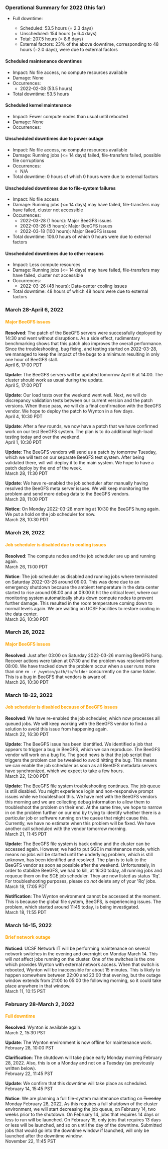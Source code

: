 ### Operational Summary for 2022 (this far)

* Full downtime:

  - Scheduled: 53.5 hours (= 2.3 days)
  - Unscheduled: 154 hours (= 6.4 days)
  - Total: 207.5 hours (= 8.6 days)
  - External factors: 23% of the above downtime, corresponding to 48 hours (=2.0 days), were due to external factors


#### Scheduled maintenance downtimes

* Impact: No file access, no compute resources available
* Damage: None
* Occurrences:
  - 2022-02-08 (53.5 hours)
* Total downtime: 53.5 hours

#### Scheduled kernel maintenance

* Impact: Fewer compute nodes than usual until rebooted
* Damage: None
* Occurrences:

#### Unscheduled downtimes due to power outage

* Impact: No file access, no compute resources available
* Damage: Running jobs (<= 14 days) failed, file-transfers failed, possible file corruptions
* Occurrences:
  - N/A
* Total downtime: 0 hours of which 0 hours were due to external factors
  
#### Unscheduled downtimes due to file-system failures

* Impact: No file access
* Damage: Running jobs (<= 14 days) may have failed, file-transfers may have failed, cluster not accessible
* Occurrences:
  - 2022-03-28 (1 hours): Major BeeGFS issues
  - 2022-03-26 (5 hours): Major BeeGFS issues
  - 2022-03-18 (100 hours): Major BeeGFS issues
* Total downtime: 106.0 hours of which 0 hours were due to external factors

#### Unscheduled downtimes due to other reasons

* Impact: Less compute resources
* Damage: Running jobs (<= 14 days) may have failed, file-transfers may have failed, cluster not accessible
* Occurrences:
  - 2022-03-26 (48 hours): Data-center cooling issues
* Total downtime: 48 hours of which 48 hours were due to external factors



### March 28-April 6, 2022

#### <span style="color: orange;">Major BeeGFS issues</span>

**Resolved**: The patch of the BeeGFS servers were successfully deployed by 14:30 and went without disruptions. As a side effect, rudimentary benchmarking shows that this patch also improves the overall performance. Since the troubleshooting, bug fixing, and testing started on 2022-03-28, we managed to keep the impact of the bugs to a minimum resulting in only one hour of BeeGFS stall.
<br><span class="timestamp">April 6, 17:00 PDT</span>

**Update**: The BeeGFS servers will be updated tomorrow April 6 at 14:00. The cluster should work as usual during the update.
<br><span class="timestamp">April 5, 17:00 PDT</span>

**Update**: Our load tests over the weekend went well. Next, we will do discrepancy validation tests between our current version and the patch versions. When those pass, we will do a final confirmation with the BeeGFS vendor. We hope to deploy the patch to Wynton in a few days.
<br><span class="timestamp">April 4, 10:30 PDT</span>

**Update**: After a few rounds, we now have a patch that we have confirmed work on our test BeeGFS system. The plan is to do additional high-load testing today and over the weekend.
<br><span class="timestamp">April 1, 10:30 PDT</span>

**Update**: The BeeGFS vendors will send us a patch by tomorrow Tuesday, which we will test on our separate BeeGFS test system. After being validated there, will will deploy it to the main system. We hope to have a patch deploy by the end of the week.
<br><span class="timestamp">March 28, 11:30 PDT</span>

**Update**: We have re-enabled the job scheduler after manually having resolved the BeeGFS meta server issues. We will keep monitoring the problem and send more debug data to the BeeGFS vendors.
<br><span class="timestamp">March 28, 11:00 PDT</span>

**Notice**: On Monday 2022-03-28 morning at 10:30 the BeeGFS hung again. We put a hold on the job scheduler for now.
<br><span class="timestamp">March 28, 10:30 PDT</span>

<!--
start: 2022-03-28T10:00:00
stop: 2022-03-28T11:00:00
length: 1.0 hours
severity: major-outage
affected: jobs, beegfs, compute
reason: beegfs
 -->


### March 26, 2022

#### <span style="color: orange;">Job scheduler is disabled due to cooling issues</span>

**Resolved**: The compute nodes and the job scheduler are up and running again.
<br><span class="timestamp">March 26, 11:00 PDT</span>

**Notice**: The job scheduler as disabled and running jobs where terminated on Saturday 2022-03-26 around 09:00. This was done due to an emergency shutdown because the ambient temperature in the data center started to rise around 08:00 and at 09:00 it hit the critical level, where our monitoring system automatically shuts down compute nodes to prevent further damage. This resulted in the room temperature coming down to normal levels again. We are waiting on UCSF Facilities to restore cooling in the data center.
<br><span class="timestamp">March 26, 10:30 PDT</span>

<!--
start: 2022-03-26T03:00:00
stop: 2022-03-26T09:00:00
length: 6 hours
severity: major-outage
affected: jobs
reason: external
 -->




### March 26, 2022

#### <span style="color: orange;">Major BeeGFS issues</span>

**Resolved**: Just after 03:00 on Saturday 2022-03-26 morning BeeGFS hung. Recover actions were taken at 07:30 and the problem was resolved before 08:00. We have tracked down the problem occur when a user runs more than one `rm -r /wynton/path/to/folder` concurrently on the same folder. This is a bug in BeeGFS that vendors is aware of.
<br><span class="timestamp">March 26, 10:30 PDT</span>

<!--
start: 2022-03-26T03:00:00
stop: 2022-03-26T08:00:00
length: 5.0 hours
severity: major-outage
affected: jobs, beegfs, compute
reason: beegfs
 -->


### March 18-22, 2022

#### <span style="color: orange;">Job scheduler is disabled because of BeeGFS issues</span>

**Resolved**: We have re-enabled the job scheduler, which now processes all queued jobs. We will keep working with the BeeGFS vendor to find a solution to avoid this issue from happening again.
<br><span class="timestamp">March 22, 16:30 PDT</span>

**Update**: The BeeGFS issue has been identified. We identified a job that appears to trigger a bug in BeeGFS, which we can reproduce. The BeeGFS vendor will work on a bug fix. The good news is that the job script that triggers the problem can be tweaked to avoid hitting the bug. This means we can enable the job scheduler as soon as all BeeGFS metadata servers have synchronized, which we expect to take a few hours.
<br><span class="timestamp">March 22, 12:00 PDT</span>

**Update**: The BeeGFS file system troubleshooting continues. The job queue is still disabled. You might experience login and non-responsive prompt issues while we troubleshoot this. We have met with the BeeGFS vendors this morning and we are collecting debug information to allow them to troubleshoot the problem on their end. At the same time, we hope to narrow in on the problem further on our end by trying to identify whether there is a particular job or software running on the queue that might cause this. Currently, we have no estimate when this problem will be fixed. We have another call scheduled with the vendor tomorrow morning.
<br><span class="timestamp">March 21, 11:45 PDT</span>

**Update**: The BeeGFS file system is back online and the cluster can be accessed again. However, we had to put SGE in maintenance mode, which means no jobs will be started until the underlying problem, which is still unknown, has been identified and resolved.  The plan is to talk to the BeeGFS vendor as soon as possible after the weekend.  Unfortunately, in order to stabilize BeeGFS, we had to kill, at 16:30 today, all running jobs and requeue them on the SGE job scheduler. They are now listed as status 'Rq'. For troubleshooting purposes, please do _not_ delete any of your 'Rq' jobs.
<br><span class="timestamp">March 18, 17:05 PDT</span>

**Notification**: The Wynton environment cannot be accessed at the moment. This is because the global file system, BeeGFS, is experiencing issues. The problem, which started around 11:45 today, is being investigated.
<br><span class="timestamp">March 18, 11:55 PDT</span>

<!--
start: 2022-03-18T11:45:00
stop: 2022-03-22T15:45:00
length: 100.0 hours
severity: major-outage
affected: jobs, beegfs, compute
reason: beegfs
 -->


### March 14-15, 2022

#### <span style="color: orange;">Brief network outage</span>

**Noticed**: UCSF Network IT will be performing maintenance on several network switches in the evening and overnight on Monday March 14.  This will _not_ affect jobs running on the cluster. One of the switches is the one which provides Wynton with external network access. When that switch is rebooted, Wynton will be inaccessible for about 15 minutes. This is likely to happen somewhere between 22:00 and 23:00 that evening, but the outage window extends from 21:00 to 05:00 the following morning, so it could take place anywhere in that window.
<br><span class="timestamp">March 11, 10:15 PST</span>


### February 28-March 2, 2022

#### <span style="color: orange;">Full downtime</span>

**Resolved**: Wynton is available again.
<br><span class="timestamp">March 2, 15:30 PST</span>

**Update**: The Wynton environment is now offline for maintenance work.
<br><span class="timestamp">February 28, 10:00 PST</span>

**Clarification**: The shutdown will take place early Monday morning February 28, 2022.  Also, this is on a Monday and not on a Tuesday (as previously written below).
<br><span class="timestamp">February 22, 11:45 PST</span>

**Update**: We confirm that this downtime will take place as scheduled.
<br><span class="timestamp">February 14, 15:45 PST</span>

**Notice**: We are planning a full file-system maintenance starting on ~~Tuesday~~ Monday February 28, 2022.  As this requires a full shutdown of the cluster environment, we will start decreasing the job queue, on February 14, two weeks prior to the shutdown. On February 14, jobs that requires 14 days or less to run will be launched. On February 15, only jobs that requires 13 days or less will be launched, and so on until the day of the downtime. Submitted jobs that would go into the downtime window if launched, will only be launched after the downtime window.
<br><span class="timestamp">November 22, 11:45 PST</span>


<!--
start: 2022-02-28T10:00:00
stop: 2022-03-02T15:30:00
length: 53.5 hours
severity: under-maintenance
affected: jobs, beegfs, compute, *
reason: scheduled
 -->

